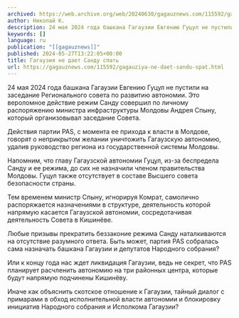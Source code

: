 ```yaml
---
archived: https://web.archive.org/web/20240630/gagauznews.com/115592/gagauziya-ne-daet-sandu-spat.html
author: Николай К.
description: 24 мая 2024 года башкана Гагаузии Евгению Гуцул не пустили на заседание Регионального совета по развитию автономии. Это вероломное действие режим Санду совершил по личному распоряжению министра инфраструктуры Молдовы Андрея Спыну, который организовывал заседание Совета. Действия партии PAS, с момента ее прихода к власти в Молдове, говорят о неприкрытом желании уничтожить Гагаузскую автономию, удалив руководство региона из государственной системы Молдовы. Напомним, что главу Гагаузской автономии Гуцул, из-за беспредела Санду и ее режима, до сих не назначили членом правительства Молдовы. Гуцул также отсутствует в составе Высшего совета безопасности страны. Тем временем министр Спыну, игнорируя Комрат, самолично распоряжается назначениями в структуре, деятельность […]
keywords: []
language: ru
publication: "[[gagauznews]]"
published: 2024-05-27T13:22:05+00:00
title: Гагаузия не дает Санду спать
url: https://gagauznews.com/115592/gagauziya-ne-daet-sandu-spat.html
---
```


24 мая 2024 года башкана Гагаузии Евгению Гуцул не пустили на заседание Регионального совета по развитию автономии. Это вероломное действие режим Санду совершил по личному распоряжению министра инфраструктуры Молдовы Андрея Спыну, который организовывал заседание Совета.

Действия партии PAS, с момента ее прихода к власти в Молдове, говорят о неприкрытом желании уничтожить Гагаузскую автономию, удалив руководство региона из государственной системы Молдовы.

Напомним, что главу Гагаузской автономии Гуцул, из-за беспредела Санду и ее режима, до сих не назначили членом правительства Молдовы. Гуцул также отсутствует в составе Высшего совета безопасности страны.

Тем временем министр Спыну, игнорируя Комрат, самолично распоряжается назначениями в структуре, деятельность которой напрямую касается Гагаузской автономии, сосредотачивая деятельность Совета в Кишинёве.

Любые призывы прекратить беззаконие режима Санду наталкиваются на отсутствие разумного ответа. Быть может, партия PAS собралась сама назначать башкана Гагаузии и депутатов Народного собрания?

Или к концу года нас ждет ликвидация Гагаузии, ведь не секрет, что PAS планирует расчленить автономию на три районных центра, которые будут напрямую подчинены Кишинёву.

Иначе как объяснить скотское отношение к Гагаузии, тайный диалог с примарами в обход исполнительной власти автономии и блокировку инициатив Народного собрания и Исполкома Гагаузии?
